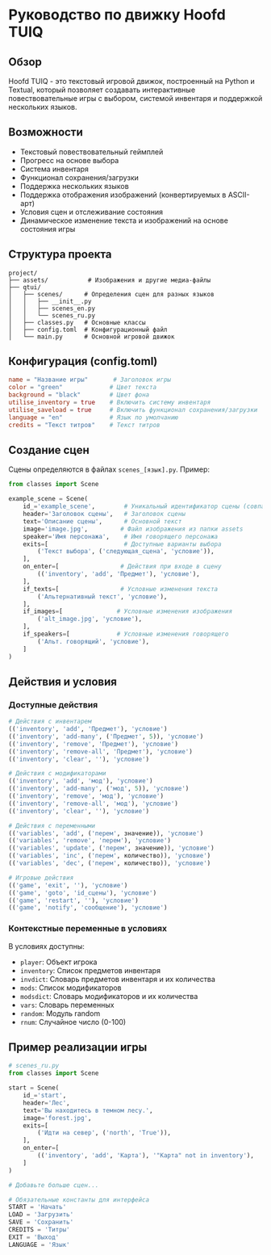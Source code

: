 # Руководство по движку Hoofd TUIQ

## Обзор
Hoofd TUIQ - это текстовый игровой движок, построенный на Python и Textual, который позволяет создавать интерактивные повествовательные игры с выбором, системой инвентаря и поддержкой нескольких языков.

## Возможности
- Текстовый повествовательный геймплей
- Прогресс на основе выбора
- Система инвентаря
- Функционал сохранения/загрузки
- Поддержка нескольких языков
- Поддержка отображения изображений (конвертируемых в ASCII-арт)
- Условия сцен и отслеживание состояния
- Динамическое изменение текста и изображений на основе состояния игры

## Структура проекта
```
project/
├── assets/           # Изображения и другие медиа-файлы
├── qtui/
│   ├── scenes/      # Определения сцен для разных языков
│   │   ├── __init__.py
│   │   ├── scenes_en.py
│   │   └── scenes_ru.py
│   ├── classes.py   # Основные классы
│   ├── config.toml  # Конфигурационный файл
│   └── main.py      # Основной игровой движок
```

## Конфигурация (config.toml)
```toml
name = "Название игры"       # Заголовок игры
color = "green"             # Цвет текста
background = "black"        # Цвет фона
utilise_inventory = true    # Включить систему инвентаря
utilise_saveload = true     # Включить функционал сохранения/загрузки
language = "en"             # Язык по умолчанию
credits = "Текст титров"    # Текст титров
```

## Создание сцен
Сцены определяются в файлах `scenes_[язык].py`. Пример:

```python
from classes import Scene

example_scene = Scene(
    id_='example_scene',        # Уникальный идентификатор сцены (совпадает с именем переменной)
    header='Заголовок сцены',   # Заголовок сцены
    text='Описание сцены',      # Основной текст
    image='image.jpg',         # Файл изображения из папки assets
    speaker='Имя персонажа',    # Имя говорящего персонажа
    exits=[                     # Доступные варианты выбора
        ('Текст выбора', ('следующая_сцена', 'условие')),
    ],
    on_enter=[                 # Действия при входе в сцену
        (('inventory', 'add', 'Предмет'), 'условие'),
    ],
    if_texts=[                 # Условные изменения текста
        ('Альтернативный текст', 'условие'),
    ],
    if_images=[               # Условные изменения изображения
        ('alt_image.jpg', 'условие'),
    ],
    if_speakers=[             # Условные изменения говорящего
        ('Альт. говорящий', 'условие'),
    ]
)
```

## Действия и условия

### Доступные действия
```python
# Действия с инвентарем
(('inventory', 'add', 'Предмет'), 'условие')
(('inventory', 'add-many', ('Предмет', 5)), 'условие')
(('inventory', 'remove', 'Предмет'), 'условие')
(('inventory', 'remove-all', 'Предмет'), 'условие')
(('inventory', 'clear', ''), 'условие')

# Действия с модификаторами
(('inventory', 'add', 'мод'), 'условие')
(('inventory', 'add-many', ('мод', 5)), 'условие')
(('inventory', 'remove', 'мод'), 'условие')
(('inventory', 'remove-all', 'мод'), 'условие')
(('inventory', 'clear', ''), 'условие')

# Действия с переменными
(('variables', 'add', ('перем', значение)), 'условие')
(('variables', 'remove', 'перем'), 'условие')
(('variables', 'update', ('перем', значение)), 'условие')
(('variables', 'inc', ('перем', количество)), 'условие')
(('variables', 'dec', ('перем', количество)), 'условие')

# Игровые действия
(('game', 'exit', ''), 'условие')
(('game', 'goto', 'id_сцены'), 'условие')
(('game', 'restart', ''), 'условие')
(('game', 'notify', 'сообщение'), 'условие')
```

### Контекстные переменные в условиях
В условиях доступны:
- `player`: Объект игрока
- `inventory`: Список предметов инвентаря
- `invdict`: Словарь предметов инвентаря и их количества
- `mods`: Список модификаторов
- `modsdict`: Словарь модификаторов и их количества
- `vars`: Словарь переменных
- `random`: Модуль random
- `rnum`: Случайное число (0-100)

## Пример реализации игры

```python
# scenes_ru.py
from classes import Scene

start = Scene(
    id_='start',
    header='Лес',
    text='Вы находитесь в темном лесу.',
    image='forest.jpg',
    exits=[
        ('Идти на север', ('north', 'True')),
    ],
    on_enter=[
        (('inventory', 'add', 'Карта'), '"Карта" not in inventory'),
    ]
)

# Добавьте больше сцен...

# Обязательные константы для интерфейса
START = 'Начать'
LOAD = 'Загрузить'
SAVE = 'Сохранить'
CREDITS = 'Титры'
EXIT = 'Выход'
LANGUAGE = 'Язык'
